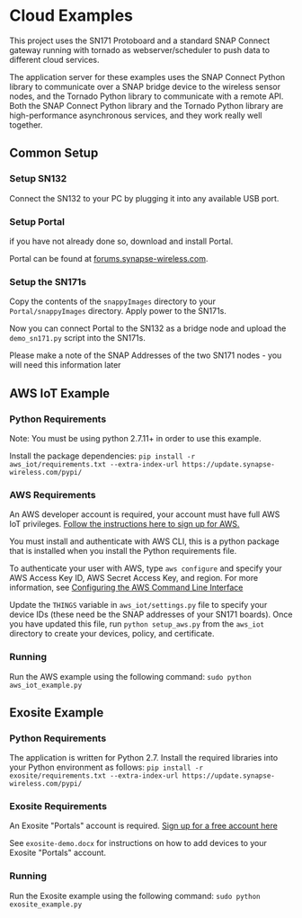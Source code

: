 # Cloud Examples

This project uses the SN171 Protoboard and a standard SNAP Connect gateway running with tornado as webserver/scheduler 
to push data to different cloud services.

The application server for these examples uses the SNAP Connect Python library to communicate over a SNAP bridge
device to the wireless sensor nodes, and the Tornado Python library to communicate with a remote API. Both the SNAP 
Connect Python library and the Tornado Python library are high-performance asynchronous services, and they work 
really well together.

## Common Setup
### Setup SN132
Connect the SN132 to your PC by plugging it into any available USB port.

### Setup Portal
if you have not already done so, download and install Portal.

Portal can be found at [forums.synapse-wireless.com](https://forums.synapse-wireless.com).

### Setup the SN171s
Copy the contents of the `snappyImages` directory to your `Portal/snappyImages` directory. Apply power to the SN171s.

Now you can connect Portal to the SN132 as a bridge node and upload the `demo_sn171.py` script into the SN171s.

Please make a note of the SNAP Addresses of the two SN171 nodes - you will need this information later

## AWS IoT Example
### Python Requirements
Note: You must be using python 2.7.11+ in order to use this example.

Install the package dependencies:
```pip install -r aws_iot/requirements.txt --extra-index-url https://update.synapse-wireless.com/pypi/```

### AWS Requirements
An AWS developer account is required, your account must have full AWS IoT privileges. [Follow the instructions here to sign up for AWS.](http://docs.aws.amazon.com/cli/latest/userguide/cli-chap-getting-set-up.html#cli-signup)

You must install and authenticate with AWS CLI, this is a python package that is installed when you install the Python
requirements file.

To authenticate your user with AWS, type ```aws configure``` and specify your AWS Access Key ID, AWS Secret Access Key, 
and region. For more information, see [Configuring the AWS Command Line Interface](http://docs.aws.amazon.com/cli/latest/userguide/cli-chap-getting-started.html)

Update the ```THINGS``` variable in ```aws_iot/settings.py``` file to specify your device IDs (these need be the SNAP 
addresses of your SN171 boards). Once you have updated this file, run ```python setup_aws.py``` from the ```aws_iot```
directory to create your devices, policy, and certificate.

### Running
Run the AWS example using the following command:
```sudo python aws_iot_example.py```

## Exosite Example
### Python Requirements
The application is written for Python 2.7. Install the required libraries into your Python environment as follows:
```pip install -r exosite/requirements.txt --extra-index-url https://update.synapse-wireless.com/pypi/```

### Exosite Requirements
An Exosite "Portals" account is required. [Sign up for a free account here](https://portals.exosite.com/signup?plan=2692704445)

See `exosite-demo.docx` for instructions on how to add devices to your Exosite "Portals" account.

### Running
Run the Exosite example using the following command:
```sudo python exosite_example.py```